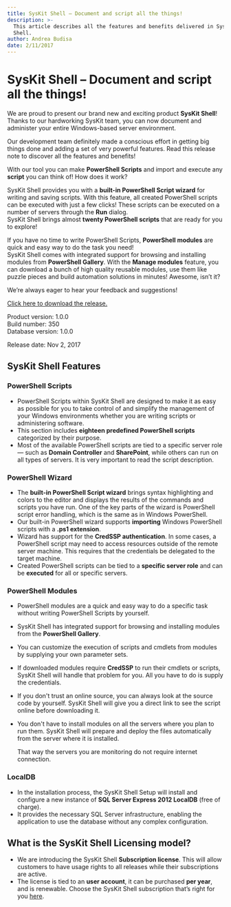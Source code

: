 ```yaml
---
title: SysKit Shell – Document and script all the things!
description: >-
  This article describes all the features and benefits delivered in SysKit
  Shell.
author: Andrea Budisa
date: 2/11/2017
---
```


# SysKit Shell – Document and script all the things!

We are proud to present our brand new and exciting product **SysKit Shell**! Thanks to our hardworking SysKit team, you can now document and administer your entire Windows-based server environment.

Our development team definitely made a conscious effort in getting big things done and adding a set of very powerful features. Read this release note to discover all the features and benefits!

With our tool you can make **PowerShell Scripts** and import and execute any **script** you can think of! How does it work?

SysKit Shell provides you with a **built-in PowerShell Script wizard** for writing and saving scripts. With this feature, all created PowerShell scripts can be executed with just a few clicks! These scripts can be executed on a number of servers through the **Run** dialog.  
SysKit Shell brings almost **twenty PowerShell scripts** that are ready for you to explore!

If you have no time to write PowerShell Scripts, **PowerShell modules** are quick and easy way to do the task you need!  
SysKit Shell comes with integrated support for browsing and installing modules from **PowerShell Gallery**. With the **Manage modules** feature, you can download a bunch of high quality reusable modules, use them like puzzle pieces and build automation solutions in minutes! Awesome, isn’t it?

We’re always eager to hear your feedback and suggestions!

[Click here to download the release.](https://www.syskit.com/products/shell/download)

Product version: 1.0.0  
Build number: 350  
Database version: 1.0.0

Release date: Nov 2, 2017

## SysKit Shell Features

### PowerShell Scripts

* PowerShell Scripts within SysKit Shell are designed to make it as easy as possible for you to take control of and simplify the management of your Windows environments whether you are writing scripts or administering software.
* This section includes **eighteen predefined PowerShell scripts** categorized by their purpose.
* Most of the available PowerShell scripts are tied to a specific server role— such as **Domain Controller** and **SharePoint**, while others can run on all types of servers. It is very important to read the script description.

### PowerShell Wizard

* The **built-in PowerShell Script wizard** brings syntax highlighting and colors to the editor and displays the results of the commands and scripts you have run. One of the key parts of the wizard is PowerShell script error handling, which is the same as in Windows PowerShell.
* Our built-in PowerShell wizard supports **importing** Windows PowerShell scripts with a **.ps1 extension**.
* Wizard has support for the **CredSSP authentication**. In some cases, a PowerShell script may need to access resources outside of the remote server machine. This requires that the credentials be delegated to the target machine.
* Created PowerShell scripts can be tied to a **specific server role** and can be **executed** for all or specific servers.

### PowerShell Modules

* PowerShell modules are a quick and easy way to do a specific task without writing PowerShell Scripts by yourself.
* SysKit Shell has integrated support for browsing and installing modules from the **PowerShell Gallery**.
* You can customize the execution of scripts and cmdlets from modules by supplying your own parameter sets.
* If downloaded modules require **CredSSP** to run their cmdlets or scripts, SysKit Shell will handle that problem for you. All you have to do is supply the credentials.
* If you don't trust an online source, you can always look at the source code by yourself. SysKit Shell will give you a direct link to see the script online before downloading it.
* You don't have to install modules on all the servers where you plan to run them. SysKit Shell will prepare and deploy the files automatically from the server where it is installed.  

  That way the servers you are monitoring do not require internet connection.

### LocalDB

* In the installation process, the SysKit Shell Setup will install and configure a new instance of **SQL Server Express 2012 LocalDB** \(free of charge\).
* It provides the necessary SQL Server infrastructure, enabling the application to use the database without any complex configuration.

## What is the SysKit Shell Licensing model?

* We are introducing the SysKit Shell **Subscription license**. This will allow customers to have usage rights to all releases while their subscriptions are active. 
* The license is tied to an **user account**, it can be purchased **per year**, and is renewable. Choose the SysKit Shell subscription that’s right for you [here](https://www.syskit.com/products/shell/pricing/).

